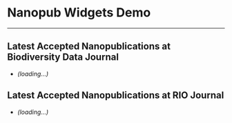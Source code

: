 # Nanopub Widgets Demo

---

## Latest Accepted Nanopublications at Biodiversity Data Journal

<ul>
<script type="module">
  import { query } from "https://a.knowledgepixels.com/js/nanopub-utils.js";
  query("RAvapAhW_fz1LRSII9bo-cvpLYLA_tYZjbi7O1Wni3dOA/get-latest-bdj-nanopubs", bdj_nanopubs_template);
</script>
<li class="nps_temp"><em>(loading...)</em></li>
<template id="bdj_nanopubs_template"><li><span class="nanopub_icon"></span> <a nps_attribute="href=np" target="_blank"><span nps_innerText=label></span></a> - by <span nps_innerText=mainAuthor></span> <span nps_innerText=authorEtAl></span> - <span nps_innerText=date></span></li></template>
</ul>


## Latest Accepted Nanopublications at RIO Journal

<ul>
<script type="module">
  import { query } from "https://a.knowledgepixels.com/js/nanopub-utils.js";
  query("RAehdfA-vihlyasSoMqeej1Ghoq7DZ3HLB6IaE0nwH44E/get-latest-rio-nanopubs", rio_nanopubs_template);
</script>
<li class="nps_temp"><em>(loading...)</em></li>
<template id="rio_nanopubs_template"><li><span class="nanopub_icon"></span> <a nps_attribute="href=np" target="_blank"><span nps_innerText=label></span></a> - by <span nps_innerText=mainAuthor></span> <span nps_innerText=authorEtAl></span> - <span nps_innerText=date></span></li></template>
</ul>

